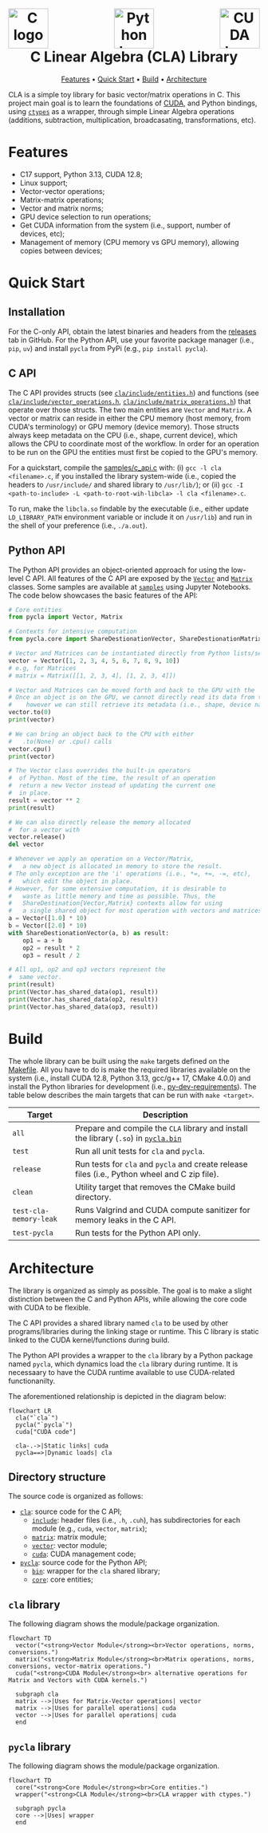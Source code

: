 <h1 align="center">
  <div style="display: flex; justify-content: space-between;">
  <a><img src="https://upload.wikimedia.org/wikipedia/commons/1/19/C_Logo.png" alt="C logo" height="80"></a>
  <a><img src="https://s3.dualstack.us-east-2.amazonaws.com/pythondotorg-assets/media/community/logos/python-logo-only.png" alt="Python logo" height="80"></a>
  <a><img src="https://upload.wikimedia.org/wikipedia/commons/b/b9/Nvidia_CUDA_Logo.jpg" alt="CUDA logo" height="80"></a>
  </div>
  C Linear Algebra (CLA) Library
  <br>
</h1>

<p align="center">
  <a href="#features">Features</a> •
  <a href="#quick-start">Quick Start</a> •
  <a href="#build">Build</a> •
  <a href="#architecture">Architecture</a>
</p>

CLA is a simple toy library for basic vector/matrix operations in C. This project main goal is to learn the foundations of [CUDA](https://docs.nvidia.com/cuda/), and Python bindings, using [`ctypes`](https://docs.python.org/3/library/ctypes.html) as a wrapper, through simple Linear Algebra operations (additions, subtraction, multiplication, broadcasating, transformations, etc). 


# Features

- C17 support, Python 3.13, CUDA 12.8;
- Linux support;
- Vector-vector operations;
- Matrix-matrix operations;
- Vector and matrix norms;
- GPU device selection to run operations;
- Get CUDA information from the system (i.e., support, number of devices, etc);
- Management of memory (CPU memory vs GPU memory), allowing copies between devices;

# Quick Start

## Installation

For the C-only API, obtain the latest binaries and headers from the [releases](https://github.com/moesio-f/cla/releases) tab in GitHub. For the Python API, use your favorite package manager (i.e., `pip`, `uv`) and install `pycla` from PyPi (e.g., `pip install pycla`).

## C API

The C API provides structs (see [`cla/include/entities.h`](cla/include/entities.h)) and functions (see [`cla/include/vector_operations.h`](cla/include/vector_operations.h), [`cla/include/matrix_operations.h`](cla/include/matrix_operations.h)) that operate over those structs. The two main entities are `Vector` and `Matrix`. A vector or matrix can reside in either the CPU memory (host memory, from CUDA's terminology) or GPU memory (device memory). Those structs always keep metadata on the CPU (i.e., shape, current device), which allows the CPU to coordinate most of the workflow. In order for an operation to be run on the GPU the entities must first be copied to the GPU's memory.

For a quickstart, compile the [samples/c_api.c](samples/c_api.c) with: (i) `gcc -l cla <filename>.c`, if you installed the library system-wide (i.e., copied the headers to `/usr/include/` and shared library to `/usr/lib/`); or (ii) `gcc -I <path-to-include> -L <path-to-root-wih-libcla> -l cla <filename>.c`. 

To run, make the `libcla.so` findable by the executable (i.e., either update `LD_LIBRARY_PATH` environment variable or include it on `/usr/lib`) and run in the shell of your preference (i.e., `./a.out`).

## Python API

The Python API provides an object-oriented approach for using the low-level C API. All features of the C API are exposed by the [`Vector`](pycla/core/vector.py) and [`Matrix`](pycla/core/matrix.py) classes. Some samples are available at [`samples`](samples) using Jupyter Notebooks. The code below showcases the basic features of the API:

```python
# Core entities
from pycla import Vector, Matrix

# Contexts for intensive computation
from pycla.core import ShareDestionationVector, ShareDestionationMatrix

# Vector and Matrices can be instantiated directly from Python lists/sequences
vector = Vector([1, 2, 3, 4, 5, 6, 7, 8, 9, 10])
# e.g, for Matrices
# matrix = Matrix([[1, 2, 3, 4], [1, 2, 3, 4]])

# Vector and Matrices can be moved forth and back to the GPU with the `.to(...)` and `.cpu()` methods
# Once an object is on the GPU, we cannot directly read its data from the CPU,
#    however we can still retrieve its metadata (i.e., shape, device name, etc)
vector.to(0)
print(vector)

# We can bring an object back to the CPU with either
#   .to(None) or .cpu() calls
vector.cpu()
print(vector)

# The Vector class overrides the built-in operators
#  of Python. Most of the time, the result of an operation
#  return a new Vector instead of updating the current one
#  in place.
result = vector ** 2
print(result)

# We can also directly release the memory allocated
#  for a vector with
vector.release()
del vector

# Whenever we apply an operation on a Vector/Matrix,
#   a new object is allocated in memory to store the result.
# The only exception are the 'i' operations (i.e., *=, +=, -=, etc),
#   which edit the object in place.
# However, for some extensive computation, it is desirable to
#   waste as little memory and time as possible. Thus, the
#   ShareDestination{Vector,Matrix} contexts allow for using
#   a single shared object for most operation with vectors and matrices.
a = Vector([1.0] * 10)
b = Vector([2.0] * 10)
with ShareDestionationVector(a, b) as result:
    op1 = a + b
    op2 = result * 2
    op3 = result / 2

# All op1, op2 and op3 vectors represent the
#  same vector.
print(result)
print(Vector.has_shared_data(op1, result))
print(Vector.has_shared_data(op2, result))
print(Vector.has_shared_data(op3, result))
```

# Build

The whole library can be built using the `make` targets defined on the [Makefile](Makefile). All you have to do is make the required libraries available on the system (i.e., install CUDA 12.8, Python 3.13, gcc/g++ 17, CMake 4.0.0) and install the Python libraries for development (i.e., [py-dev-requirements](py-dev-requirements.txt)). The table below describes the main targets that can be run with `make <target>`.

| Target | Description |
| --- | --- |
| `all` | Prepare and compile the `CLA` library and install the library (`.so`) in [`pycla.bin`](pycla/bin) |
| `test` | Run all unit tests for `cla` and `pycla`. |
| `release` | Run tests for `cla` and `pycla` and create release files (i.e., Python wheel and C zip file). |
| `clean` | Utility target that removes the CMake build directory. |
| `test-cla-memory-leak` | Runs Valgrind and CUDA compute sanitizer for memory leaks in the C API. |
| `test-pycla` | Run tests for the Python API only. | 



# Architecture

The library is organized as simply as possible. The goal is to make a slight distinction between the C and Python APIs, while allowing the core code with CUDA to be flexible.

The C API provides a shared library named `cla` to be used by other programs/libraries during the linking stage or runtime. This C library is static linked to the CUDA kernel/functions during build.

The Python API provides a wrapper to the `cla` library by a Python package named `pycla`, which dynamics load the `cla` library during runtime. It is necessaary to have the CUDA runtime available to use CUDA-related functionanilty.

The aforementioned relationship is depicted in the diagram below:

```mermaid
flowchart LR
  cla("`cla`")
  pycla("`pycla`")
  cuda["CUDA code"]

  cla-.->|Static links| cuda
  pycla==>|Dynamic loads| cla
```

## Directory structure

The source code is organized as follows:

- [`cla`](cla): source code for the C API;
  - [`include`](cla/include): header files (i.e., `.h`, `.cuh`), has subdirectories for each module (e.g., `cuda`, `vector`, `matrix`);
  - [`matrix`](cla/matrix): matrix module;
  - [`vector`](cla/vector): vector module;
  - [`cuda`](cla/cuda): CUDA management code;
- [`pycla`](pycla): source code for the Python API;
  - [`bin`](pycla/bin): wrapper for the `cla` shared library;
  - [`core`](pycla/core): core entities;

## `cla` library

The following diagram shows the module/package organization.

```mermaid
flowchart TD
  vector("<strong>Vector Module</strong><br>Vector operations, norms, conversions.")
  matrix("<strong>Matrix Module</strong><br>Matrix operations, norms, conversions, vector-matrix operations.")
  cuda("<strong>CUDA Module</strong><br> alternative operations for Matrix and Vectors with CUDA kernels.")

  subgraph cla
  matrix -->|Uses for Matrix-Vector operations| vector
  matrix -->|Uses for parallel operations| cuda
  vector -->|Uses for parallel operations| cuda
  end
```

## `pycla` library

The following diagram shows the module/package organization.

```mermaid
flowchart TD
  core("<strong>Core Module</strong><br>Core entities.")
  wrapper("<strong>CLA Module</strong><br>CLA wrapper with ctypes.")

  subgraph pycla
  core -->|Uses| wrapper
  end
```

